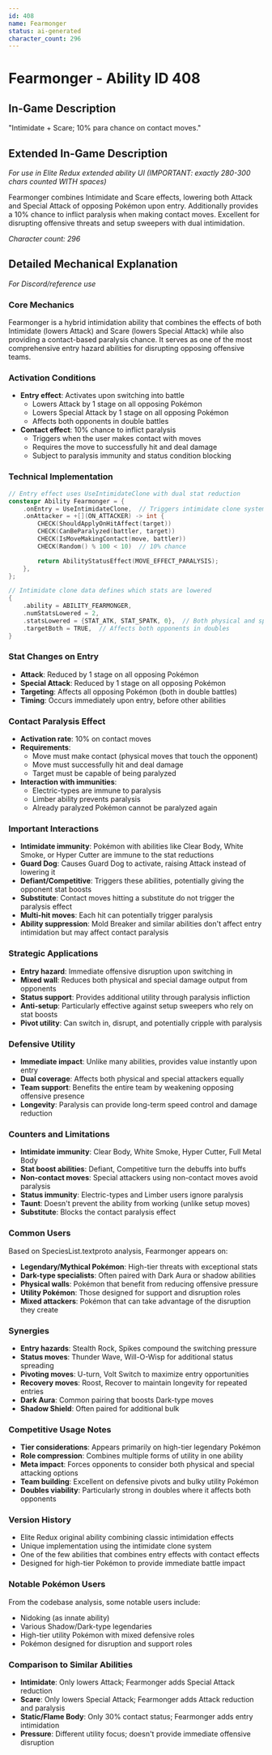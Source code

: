 ```yaml
---
id: 408
name: Fearmonger
status: ai-generated
character_count: 296
---
```


# Fearmonger - Ability ID 408

## In-Game Description
"Intimidate + Scare; 10% para chance on contact moves."

## Extended In-Game Description
*For use in Elite Redux extended ability UI (IMPORTANT: exactly 280-300 chars counted WITH spaces)*

Fearmonger combines Intimidate and Scare effects, lowering both Attack and Special Attack of opposing Pokémon upon entry. Additionally provides a 10% chance to inflict paralysis when making contact moves. Excellent for disrupting offensive threats and setup sweepers with dual intimidation.

*Character count: 296*

## Detailed Mechanical Explanation
*For Discord/reference use*

### Core Mechanics
Fearmonger is a hybrid intimidation ability that combines the effects of both Intimidate (lowers Attack) and Scare (lowers Special Attack) while also providing a contact-based paralysis chance. It serves as one of the most comprehensive entry hazard abilities for disrupting opposing offensive teams.

### Activation Conditions
- **Entry effect**: Activates upon switching into battle
  - Lowers Attack by 1 stage on all opposing Pokémon
  - Lowers Special Attack by 1 stage on all opposing Pokémon
  - Affects both opponents in double battles
- **Contact effect**: 10% chance to inflict paralysis
  - Triggers when the user makes contact with moves
  - Requires the move to successfully hit and deal damage
  - Subject to paralysis immunity and status condition blocking

### Technical Implementation
```c
// Entry effect uses UseIntimidateClone with dual stat reduction
constexpr Ability Fearmonger = {
    .onEntry = UseIntimidateClone,  // Triggers intimidate clone system
    .onAttacker = +[](ON_ATTACKER) -> int {
        CHECK(ShouldApplyOnHitAffect(target))
        CHECK(CanBeParalyzed(battler, target))
        CHECK(IsMoveMakingContact(move, battler))
        CHECK(Random() % 100 < 10)  // 10% chance

        return AbilityStatusEffect(MOVE_EFFECT_PARALYSIS);
    },
};

// Intimidate clone data defines which stats are lowered
{
    .ability = ABILITY_FEARMONGER,
    .numStatsLowered = 2,
    .statsLowered = {STAT_ATK, STAT_SPATK, 0},  // Both physical and special attack
    .targetBoth = TRUE,  // Affects both opponents in doubles
}
```

### Stat Changes on Entry
- **Attack**: Reduced by 1 stage on all opposing Pokémon
- **Special Attack**: Reduced by 1 stage on all opposing Pokémon
- **Targeting**: Affects all opposing Pokémon (both in double battles)
- **Timing**: Occurs immediately upon entry, before other abilities

### Contact Paralysis Effect
- **Activation rate**: 10% on contact moves
- **Requirements**:
  - Move must make contact (physical moves that touch the opponent)
  - Move must successfully hit and deal damage
  - Target must be capable of being paralyzed
- **Interaction with immunities**:
  - Electric-types are immune to paralysis
  - Limber ability prevents paralysis
  - Already paralyzed Pokémon cannot be paralyzed again

### Important Interactions
- **Intimidate immunity**: Pokémon with abilities like Clear Body, White Smoke, or Hyper Cutter are immune to the stat reductions
- **Guard Dog**: Causes Guard Dog to activate, raising Attack instead of lowering it
- **Defiant/Competitive**: Triggers these abilities, potentially giving the opponent stat boosts
- **Substitute**: Contact moves hitting a substitute do not trigger the paralysis effect
- **Multi-hit moves**: Each hit can potentially trigger paralysis
- **Ability suppression**: Mold Breaker and similar abilities don't affect entry intimidation but may affect contact paralysis

### Strategic Applications
- **Entry hazard**: Immediate offensive disruption upon switching in
- **Mixed wall**: Reduces both physical and special damage output from opponents
- **Status support**: Provides additional utility through paralysis infliction
- **Anti-setup**: Particularly effective against setup sweepers who rely on stat boosts
- **Pivot utility**: Can switch in, disrupt, and potentially cripple with paralysis

### Defensive Utility
- **Immediate impact**: Unlike many abilities, provides value instantly upon entry
- **Dual coverage**: Affects both physical and special attackers equally
- **Team support**: Benefits the entire team by weakening opposing offensive presence
- **Longevity**: Paralysis can provide long-term speed control and damage reduction

### Counters and Limitations
- **Intimidate immunity**: Clear Body, White Smoke, Hyper Cutter, Full Metal Body
- **Stat boost abilities**: Defiant, Competitive turn the debuffs into buffs
- **Non-contact moves**: Special attackers using non-contact moves avoid paralysis
- **Status immunity**: Electric-types and Limber users ignore paralysis
- **Taunt**: Doesn't prevent the ability from working (unlike setup moves)
- **Substitute**: Blocks the contact paralysis effect

### Common Users
Based on SpeciesList.textproto analysis, Fearmonger appears on:
- **Legendary/Mythical Pokémon**: High-tier threats with exceptional stats
- **Dark-type specialists**: Often paired with Dark Aura or shadow abilities
- **Physical walls**: Pokémon that benefit from reducing offensive pressure
- **Utility Pokémon**: Those designed for support and disruption roles
- **Mixed attackers**: Pokémon that can take advantage of the disruption they create

### Synergies
- **Entry hazards**: Stealth Rock, Spikes compound the switching pressure
- **Status moves**: Thunder Wave, Will-O-Wisp for additional status spreading
- **Pivoting moves**: U-turn, Volt Switch to maximize entry opportunities
- **Recovery moves**: Roost, Recover to maintain longevity for repeated entries
- **Dark Aura**: Common pairing that boosts Dark-type moves
- **Shadow Shield**: Often paired for additional bulk

### Competitive Usage Notes
- **Tier considerations**: Appears primarily on high-tier legendary Pokémon
- **Role compression**: Combines multiple forms of utility in one ability
- **Meta impact**: Forces opponents to consider both physical and special attacking options
- **Team building**: Excellent on defensive pivots and bulky utility Pokémon
- **Doubles viability**: Particularly strong in doubles where it affects both opponents

### Version History
- Elite Redux original ability combining classic intimidation effects
- Unique implementation using the intimidate clone system
- One of the few abilities that combines entry effects with contact effects
- Designed for high-tier Pokémon to provide immediate battle impact

### Notable Pokémon Users
From the codebase analysis, some notable users include:
- Nidoking (as innate ability)
- Various Shadow/Dark-type legendaries
- High-tier utility Pokémon with mixed defensive roles
- Pokémon designed for disruption and support roles

### Comparison to Similar Abilities
- **Intimidate**: Only lowers Attack; Fearmonger adds Special Attack reduction
- **Scare**: Only lowers Special Attack; Fearmonger adds Attack reduction and paralysis
- **Static/Flame Body**: Only 30% contact status; Fearmonger adds entry intimidation
- **Pressure**: Different utility focus; doesn't provide immediate offensive disruption